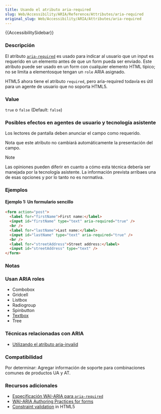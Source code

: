 ```yaml
---
title: Usando el atributo aria-required
slug: Web/Accessibility/ARIA/Reference/Attributes/aria-required
original_slug: Web/Accessibility/ARIA/Attributes/aria-required
---
```


{{AccessibilitySidebar}}

### Descripción

El atributo [`aria-required`](https://www.w3.org/TR/wai-aria/states_and_properties#aria-required) es usado para indicar al usuario que un input es requerido en un elemento antes de que un form pueda ser enviado. Este atributo puede ser usado en un form con cualquier elemento HTML típico; no se limita a elementosque tengan un `role` ARIA asignado.

HTML5 ahora tiene el atributo `required`, pero aria-required todavía es útil para un agente de usuario que no soporta HTML5.

### Value

`true` o `false` (Default: `false`)

### Posibles efectos en agentes de usuario y tecnología asistente

Los lectores de pantalla deben anunciar el campo como requerido.

Nota que este atributo no cambiará automáticamente la presentación del campo.

> [!NOTE]
> Las opiniones pueden diferir en cuanto a cómo esta técnica debería ser manejada por la tecnología asistente. La información prevista arribaes una de esas opciones y por lo tanto no es normativa.

### Ejemplos

#### Ejemplo 1: Un formulario sencillo

```html
<form action="post">
  <label for="firstName">First name:</label>
  <input id="firstName" type="text" aria-required="true" />
  <br />
  <label for="lastName">Last name:</label>
  <input id="lastName" type="text" aria-required="true" />
  <br />
  <label for="streetAddress">Street address:</label>
  <input id="streetAddress" type="text" />
</form>
```

### Notas

### Usan ARIA roles

- Combobox
- Gridcell
- Listbox
- Radiogroup
- Spinbutton
- [Textbox](/en-US/Accessibility/ARIA/ARIA_Techniques/Using_the_textbox_role)
- Tree

### Técnicas relacionadas con ARIA

- [Utilizando el atributo aria-invalid](/en-US/Accessibility/ARIA/ARIA_Techniques/Using_the_aria-invalid_attribute)

### Compatibilidad

Por determinar: Agregar información de soporte para combinaciones comunes de productos UA y AT.

### Recursos adicionales

- [Especificación WAI-ARIA para `aria-required`](https://www.w3.org/TR/wai-aria/states_and_properties#aria-required)
- [WAI-ARIA Authoring Practices for forms](https://www.w3.org/TR/wai-aria-practices/#ariaform)
- [Constraint validation](/es/docs/Web/HTML/Constraint_validation) in HTML5

